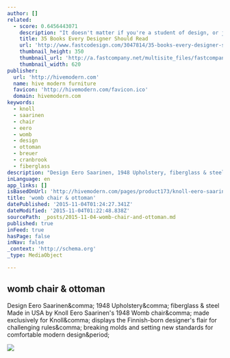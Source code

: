 ```yaml
---
author: []
related:
  - score: 0.6456443071
    description: "It doesn't matter if you're a student of design, or just someone who hears the term \"design thinking\" and stays quiet at meetings while noting to Google it later. There's always more you can learn about design to benefit whatever you do."
    title: 35 Books Every Designer Should Read
    url: 'http://www.fastcodesign.com/3047814/35-books-every-designer-should-read'
    thumbnail_height: 350
    thumbnail_url: 'http://a.fastcompany.net/multisite_files/fastcompany/imagecache/620x350/poster/2015/06/3047814-poster-p-1-35-books-every-designer-should-read.jpg'
    thumbnail_width: 620
publisher:
  url: 'http://hivemodern.com'
  name: hive modern furniture
  favicon: 'http://hivemodern.com/favicon.ico'
  domain: hivemodern.com
keywords:
  - knoll
  - saarinen
  - chair
  - eero
  - womb
  - design
  - ottoman
  - breuer
  - cranbrook
  - fiberglass
description: "Design Eero Saarinen, 1948 Upholstery, fiberglass & steel Made in USA by Knoll Eero Saarinen's 1948 Womb chair, made exclusively for Knoll, displays the Finnish-born designer's flair for challenging rules, breaking molds and setting new standards for comfortable modern design."
inLanguage: en
app_links: []
isBasedOnUrl: 'http://hivemodern.com/pages/product173/knoll-eero-saarinen-womb-chair-ottoman'
title: 'womb chair & ottoman'
datePublished: '2015-11-04T01:24:27.341Z'
dateModified: '2015-11-04T01:22:48.838Z'
sourcePath: _posts/2015-11-04-womb-chair-and-ottoman.md
published: true
inFeed: true
hasPage: false
inNav: false
_context: 'http://schema.org'
_type: MediaObject

---
```

<article style=""><h1>womb chair &amp; ottoman</h1><p>Design Eero Saarinen&amp;comma; 1948 Upholstery&amp;comma; fiberglass &amp; steel Made in USA by Knoll Eero Saarinen's 1948 Womb chair&amp;comma; made exclusively for Knoll&amp;comma; displays the Finnish-born designer's flair for challenging rules&amp;comma; breaking molds and setting new standards for comfortable modern design&amp;period;</p><img src="http://hivemodern.com/public_resources/womb-chair-ottoman-eero-saarinen-knoll-1.jpg" /></article>